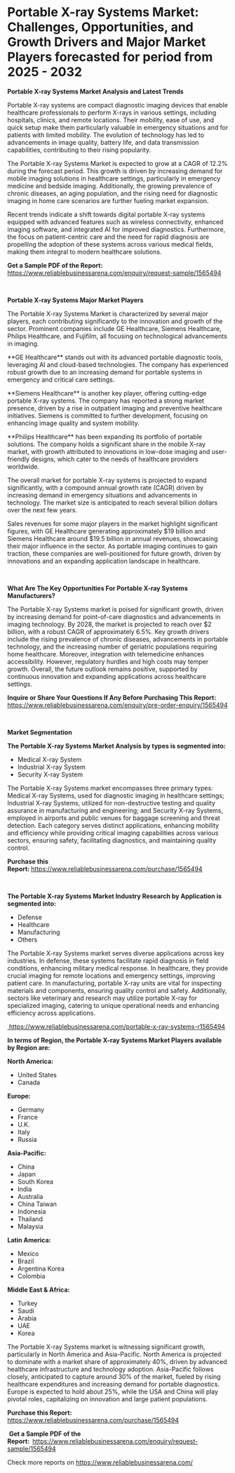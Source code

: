 <p><h1>Portable X-ray Systems Market: Challenges, Opportunities, and Growth Drivers and Major Market Players forecasted for period from 2025 - 2032</h1></p><p><strong>Portable X-ray Systems Market Analysis and Latest Trends</strong></p>
<p><p>Portable X-ray systems are compact diagnostic imaging devices that enable healthcare professionals to perform X-rays in various settings, including hospitals, clinics, and remote locations. Their mobility, ease of use, and quick setup make them particularly valuable in emergency situations and for patients with limited mobility. The evolution of technology has led to advancements in image quality, battery life, and data transmission capabilities, contributing to their rising popularity.</p><p>The Portable X-ray Systems Market is expected to grow at a CAGR of 12.2% during the forecast period. This growth is driven by increasing demand for mobile imaging solutions in healthcare settings, particularly in emergency medicine and bedside imaging. Additionally, the growing prevalence of chronic diseases, an aging population, and the rising need for diagnostic imaging in home care scenarios are further fueling market expansion. </p><p>Recent trends indicate a shift towards digital portable X-ray systems equipped with advanced features such as wireless connectivity, enhanced imaging software, and integrated AI for improved diagnostics. Furthermore, the focus on patient-centric care and the need for rapid diagnosis are propelling the adoption of these systems across various medical fields, making them integral to modern healthcare solutions.</p></p>
<p><strong>Get a Sample PDF of the Report:&nbsp;</strong> <a href="https://www.reliablebusinessarena.com/enquiry/request-sample/1565494?utm_campaign=2640&utm_medium=2&utm_source=Github&utm_content=ia&utm_term=28022025&utm_id=portable-x-ray-systems">https://www.reliablebusinessarena.com/enquiry/request-sample/1565494</a></p>
<p>&nbsp;</p>
<p><strong>Portable X-ray Systems Major Market Players</strong></p>
<p><p>The Portable X-ray Systems Market is characterized by several major players, each contributing significantly to the innovation and growth of the sector. Prominent companies include GE Healthcare, Siemens Healthcare, Philips Healthcare, and Fujifilm, all focusing on technological advancements in imaging.</p><p>**GE Healthcare** stands out with its advanced portable diagnostic tools, leveraging AI and cloud-based technologies. The company has experienced robust growth due to an increasing demand for portable systems in emergency and critical care settings.</p><p>**Siemens Healthcare** is another key player, offering cutting-edge portable X-ray systems. The company has reported a strong market presence, driven by a rise in outpatient imaging and preventive healthcare initiatives. Siemens is committed to further development, focusing on enhancing image quality and system mobility.</p><p>**Philips Healthcare** has been expanding its portfolio of portable solutions. The company holds a significant share in the mobile X-ray market, with growth attributed to innovations in low-dose imaging and user-friendly designs, which cater to the needs of healthcare providers worldwide.</p><p>The overall market for portable X-ray systems is projected to expand significantly, with a compound annual growth rate (CAGR) driven by increasing demand in emergency situations and advancements in technology. The market size is anticipated to reach several billion dollars over the next few years.</p><p>Sales revenues for some major players in the market highlight significant figures, with GE Healthcare generating approximately $19 billion and Siemens Healthcare around $19.5 billion in annual revenues, showcasing their major influence in the sector. As portable imaging continues to gain traction, these companies are well-positioned for future growth, driven by innovations and an expanding application landscape in healthcare.</p></p>
<p>&nbsp;</p>
<p><strong>What Are The Key Opportunities For Portable X-ray Systems Manufacturers?</strong></p>
<p><p>The Portable X-ray Systems market is poised for significant growth, driven by increasing demand for point-of-care diagnostics and advancements in imaging technology. By 2028, the market is projected to reach over $2 billion, with a robust CAGR of approximately 6.5%. Key growth drivers include the rising prevalence of chronic diseases, advancements in portable technology, and the increasing number of geriatric populations requiring home healthcare. Moreover, integration with telemedicine enhances accessibility. However, regulatory hurdles and high costs may temper growth. Overall, the future outlook remains positive, supported by continuous innovation and expanding applications across healthcare settings.</p></p>
<p><strong>Inquire or Share Your Questions If Any Before Purchasing This Report:</strong> <a href="https://www.reliablebusinessarena.com/enquiry/pre-order-enquiry/1565494?utm_campaign=2640&utm_medium=2&utm_source=Github&utm_content=ia&utm_term=28022025&utm_id=portable-x-ray-systems">https://www.reliablebusinessarena.com/enquiry/pre-order-enquiry/1565494</a></p>
<p>&nbsp;</p>
<p><strong>Market Segmentation</strong></p>
<p><strong>The Portable X-ray Systems Market Analysis by types is segmented into:</strong></p>
<p><ul><li>Medical X-ray System</li><li>Industrial X-ray System</li><li>Security X-ray System</li></ul></p>
<p><p>The Portable X-ray Systems market encompasses three primary types: Medical X-ray Systems, used for diagnostic imaging in healthcare settings; Industrial X-ray Systems, utilized for non-destructive testing and quality assurance in manufacturing and engineering; and Security X-ray Systems, employed in airports and public venues for baggage screening and threat detection. Each category serves distinct applications, enhancing mobility and efficiency while providing critical imaging capabilities across various sectors, ensuring safety, facilitating diagnostics, and maintaining quality control.</p></p>
<p><strong>Purchase this Report:&nbsp;</strong><a href="https://www.reliablebusinessarena.com/purchase/1565494?utm_campaign=2640&utm_medium=2&utm_source=Github&utm_content=ia&utm_term=28022025&utm_id=portable-x-ray-systems">https://www.reliablebusinessarena.com/purchase/1565494</a></p>
<p>&nbsp;</p>
<p><strong>The Portable X-ray Systems Market Industry Research by Application is segmented into:</strong></p>
<p><ul><li>Defense</li><li>Healthcare</li><li>Manufacturing</li><li>Others</li></ul></p>
<p><p>The Portable X-ray Systems market serves diverse applications across key industries. In defense, these systems facilitate rapid diagnosis in field conditions, enhancing military medical response. In healthcare, they provide crucial imaging for remote locations and emergency settings, improving patient care. In manufacturing, portable X-ray units are vital for inspecting materials and components, ensuring quality control and safety. Additionally, sectors like veterinary and research may utilize portable X-ray for specialized imaging, catering to unique operational needs and enhancing efficiency across applications.</p></p>
<p><a href="https://www.reliablebusinessarena.com/portable-x-ray-systems-r1565494?utm_campaign=2640&utm_medium=2&utm_source=Github&utm_content=ia&utm_term=28022025&utm_id=portable-x-ray-systems">&nbsp;https://www.reliablebusinessarena.com/portable-x-ray-systems-r1565494</a></p>
<p><strong>In terms of Region, the Portable X-ray Systems Market Players available by Region are:</strong></p>
<p>
    <p> <strong> North America: </strong>
        <ul>
            <li>United States</li>
            <li>Canada</li>
        </ul>
        </p> 
    <p> <strong> Europe: </strong>
        <ul>
            <li>Germany</li>
            <li>France</li>
            <li>U.K.</li>
            <li>Italy</li>
            <li>Russia</li>
        </ul>
        </p> 
    <p> <strong> Asia-Pacific: </strong>
        <ul>
            <li>China</li>
            <li>Japan</li>
            <li>South Korea</li>
            <li>India</li>
            <li>Australia</li>
            <li>China Taiwan</li>
            <li>Indonesia</li>
            <li>Thailand</li>
            <li>Malaysia</li>
        </ul>
        </p> 
    <p> <strong> Latin America: </strong>
        <ul>
            <li>Mexico</li>
            <li>Brazil</li>
            <li>Argentina Korea</li>
            <li>Colombia</li>
        </ul>
        </p> 
    <p> <strong> Middle East & Africa: </strong>
        <ul>
            <li>Turkey</li>
            <li>Saudi</li>
            <li>Arabia</li>
            <li>UAE</li>
            <li>Korea</li>
        </ul>
    </p>
    </p>
<p><p>The Portable X-ray Systems market is witnessing significant growth, particularly in North America and Asia-Pacific. North America is projected to dominate with a market share of approximately 40%, driven by advanced healthcare infrastructure and technology adoption. Asia-Pacific follows closely, anticipated to capture around 30% of the market, fueled by rising healthcare expenditures and increasing demand for portable diagnostics. Europe is expected to hold about 25%, while the USA and China will play pivotal roles, capitalizing on innovation and large patient populations.</p></p>
<p><strong>Purchase this Report: </strong><a href="https://www.reliablebusinessarena.com/purchase/1565494?utm_campaign=2640&utm_medium=2&utm_source=Github&utm_content=ia&utm_term=28022025&utm_id=portable-x-ray-systems">https://www.reliablebusinessarena.com/purchase/1565494</a></p>
<p>&nbsp;<strong>Get a Sample PDF of the Report:&nbsp;&nbsp;</strong><a href="https://www.reliablebusinessarena.com/enquiry/request-sample/1565494?utm_campaign=2640&utm_medium=2&utm_source=Github&utm_content=ia&utm_term=28022025&utm_id=portable-x-ray-systems">https://www.reliablebusinessarena.com/enquiry/request-sample/1565494</a></p>
<p><strong></strong></p>
<p>Check more reports on <a href="https://www.reliablebusinessarena.com/?utm_campaign=2640&utm_medium=2&utm_source=Github&utm_content=ia&utm_term=28022025&utm_id=portable-x-ray-systems">https://www.reliablebusinessarena.com/</a></p>